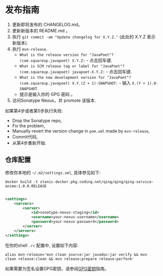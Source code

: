 发布指南
=========

1. 更新即将发布的 CHANGELOG.md。
2. 更新新版本的 README.md 。
3. 执行 `git commit -am "Update changelog for X.Y.Z."` (此处的 X.Y.Z 表示新版本).
4. 执行 `mvn-release`.
   * `What is the release version for "JavaPoet"? (com.squareup.javapoet) X.Y.Z:` - 点击回车键.
   * `What is SCM release tag or label for "JavaPoet"? (com.squareup.javapoet) javapoet-X.Y.Z:` - 点击回车键.
   * `What is the new development version for "JavaPoet"? (com.squareup.javapoet) X.Y.(Z + 1)-SNAPSHOT:` -
     输入 `X.(Y + 1).0-SNAPSHOT`.
   * 提示是输入你的 GPG 密码 。
5. 访问Sonatype Nexus，并 promote 该版本.

如果第4步或者第5步执行失败:

* Drop the Sonatype repo,
* Fix the problem,
* Manually revert the version change in `pom.xml` made by `mvn-release`,
* Commit代码,
* 从第4步重新开始.

仓库配置
-------------

修改你本地的 `~/.m2/settings.xml`, 具体参见如下:

```shell
docker build -t stanic-docker.pkg.coding.net/qing/qing/qing-service-anime:1.0.0.RELEASE 
```

```xml

<settings>
    <servers>
        <server>
            <id>sonatype-nexus-staging</id>
            <username>your-nexus-username</username>
            <password>your-nexus-password</password>
        </server>
    </servers>
</settings>
```

在你的shell `.rc` 配置中, 设置如下内容:

```
alias mvn-release='mvn clean source:jar javadoc:jar verify && mvn clean release:clean && mvn release:prepare release:perform'
```

如果需要为签名设置GPG密钥，请参阅[GPG密钥][GPG_Keys]指南。

[gpg_keys]: https://square.github.io/okio/releasing/#prerequisite-gpg-keys
